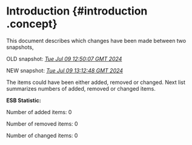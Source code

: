 # Introduction {#introduction .concept}

This document describes which changes have been made between two snapshots,

OLD snapshot: *[Tue Jul 09 12:50:07 GMT 2024](../../1720529407781/html/index.md)*

NEW snapshot: *[Tue Jul 09 13:12:48 GMT 2024](../../1720530768397/html/index.md)*

The items could have been either added, removed or changed. Next list summarizes numbers of added, removed or changed items.

**ESB Statistic:**

Number of added items: 0

Number of removed items: 0

Number of changed items: 0

